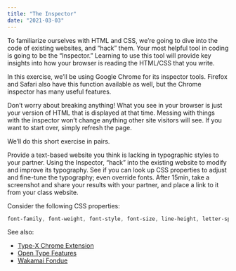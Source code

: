 ```yaml
---
title: "The Inspector"
date: "2021-03-03"
---
```


To familiarize ourselves with HTML and CSS, we’re going to dive into the code of existing websites, and “hack” them.
Your most helpful tool in coding is going to be the “Inspector.” Learning to use this tool will provide key insights into how your browser is reading the HTML/CSS that you write.

In this exercise, we’ll be using Google Chrome for its inspector tools. Firefox and Safari also have this function available as well, but the Chrome inspector has many useful features.

Don’t worry about breaking anything! What you see in your browser is just your version of HTML that is displayed at that time. Messing with things with the inspector won’t change anything other site visitors will see. If you want to start over, simply refresh the page.

We’ll do this short exercise in pairs.

Provide a text-based website you think is lacking in typographic styles to your partner.
Using the Inspector, “hack” into the existing website to modify and improve its typography.
See if you can look up CSS properties to adjust and fine-tune the typography; even override fonts.
After 15min, take a screenshot and share your results with your partner, and place a link to it from your class website.

Consider the following CSS properties:

```CSS
font-family, font-weight, font-style, font-size, line-height, letter-spacing, text-indent, margin, padding
```

See also:
* [Type-X Chrome Extension](https://chrome.google.com/webstore/detail/type-x/bfnfnnicdjkkialkldogjjmmfeiopbin?hl=en)
* [Open Type Features](https://sparanoid.com/lab/opentype-features/)
* [Wakamai Fondue](https://wakamaifondue.com/)

